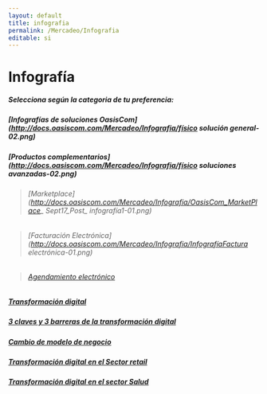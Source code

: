 ```yaml
---
layout: default
title: infografia
permalink: /Mercadeo/Infografia
editable: si
---
```


# Infografía

##### Selecciona según la categoria de tu preferencia:

##### [Infografías de soluciones OasisCom](http://docs.oasiscom.com/Mercadeo/Infografia/físico solución general-02.png)

##### [Productos complementarios](http://docs.oasiscom.com/Mercadeo/Infografia/físico soluciones avanzadas-02.png)
>###### [Marketplace](http://docs.oasiscom.com/Mercadeo/Infografia/OasisCom_MarketPlace_ Sept17_Post_ infografía1-01.png)
 
>###### [Facturación Electrónica](http://docs.oasiscom.com/Mercadeo/Infografia/InfografíaFactura electrónica-01.png)

>###### [Agendamiento electrónico](http://docs.oasiscom.com/Mercadeo/Infografia/OasisCom_Agendamiento_Oct17_infog_Completa.png)


##### [Transformación digital](http://docs.oasiscom.com/Mercadeo/Infografia/Transformación_digital_concepto_infografía.pdf)


##### [3 claves y 3 barreras de la transformación digital](http://docs.oasiscom.com/Mercadeo/Infografia/OasisCom_General_Sept17_link_Post1_Infog1.png)
##### [Cambio de modelo de negocio](http://docs.oasiscom.com/Mercadeo/Infografia/OasisCom_BPO_Sept17_link_Post_infog1.png)
##### [Transformación digital en el Sector retail](http://docs.oasiscom.com/Mercadeo/Infografia/OasisCom_Retail_Sept17_link_infog-01.png)
##### [Transformación digital en el sector Salud](http://docs.oasiscom.com/Mercadeo/Infografia/OasisCom_Salud_Sept17_link_Post_%20Infog-01.png)


